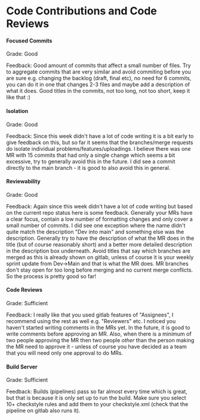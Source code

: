 # Code Contributions and Code Reviews


#### Focused Commits

Grade: Good

Feedback: Good amount of commits that affect a small number of files. Try to aggregate commits that are very similar and avoid commiting before you are sure e.g. changing the backlog (draft, final etc), no need for 6 commits, you can do it in one that changes 2-3 files and maybe add a description of what it does. Good titles in the commits, not too long, not too short, keep it like that :)


#### Isolation

Grade: Good

Feedback: Since this week didn't have a lot of code writing it is a bit early to give feedback on this, but so far it seems that the branches/merge requests do isolate individual problems/features/uploadings. I believe there was one MR with 15 commits that had only a single change which seems a bit excessive, try to generally avoid this in the future. I did see a commit directly to the main branch - it is good to also avoid this in general.


#### Reviewability

Grade: Good

Feedback: Again since this week didn't have a lot of code writing but based on the current repo status here is some feedback. Generally your MRs have a clear focus, contain a low number of formatting changes and only cover a small number of commits. I did see one exception where the name didn't quite match the description "Dev into main" and something else was the description. Generally try to have the description of what the MR does in the title (but of course reasonably short) and a better more detailed description in the description box underneath. Avoid titles that say which branches are merged as this is already shown on gitlab, unless of course it is your weekly sprint update from Dev->Main and that is what the MR does. MR branches don't stay open for too long before merging and no current merge conflicts. So the process is pretty good so far!


#### Code Reviews

Grade: Sufficient

Feedback: I really like that you used gitlab features of "Assignees", I recommend using the rest as well e.g. "Reviewers" etc. I noticed you haven't started writing comments in the MRs yet. In the future, it is good to write comments before approving an MR. Also, when there is a minimum of two people approving the MR then two people _other_ than the person making the MR need to approve it - unless of course you have decided as a team that you will need only one approval to do MRs.


#### Build Server

Grade: Sufficient

Feedback: Builds (pipelines) pass so far almost every time which is great, but that is because it is only set up to run the build. Make sure you select 10+ checkstyle rules and add them to your checkstyle.xml (check that the pipeline on gitlab also runs it).

